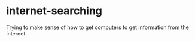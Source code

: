 # internet-searching
Trying to make sense of how to get computers to get information from the internet
